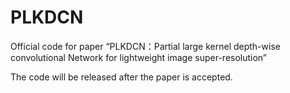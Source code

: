 # PLKDCN
Official code for paper “PLKDCN：Partial large kernel depth-wise convolutional Network for lightweight image super-resolution”

The code will be released after the paper is accepted.
